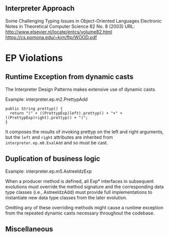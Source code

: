 ## Interpreter Approach

Some Challenging Typing Issues in Object-Oriented Languages
Electronic Notes in Theoretical Computer Science 82 No. 8 (2003)
URL: http://www.elsevier.nl/locate/entcs/volume82.html 
https://cs.pomona.edu/~kim/ftp/WOOD.pdf

# EP Violations

## Runtime Exception from dynamic casts

The Interpreter Design Patterns makes extensive use of dynamic casts.

Example: interpreter.ep.m2.PrettypAdd
```
public String prettyp() {
  return "(" + ((PrettypExp)left).prettyp() + "+" + ((PrettypExp)right).prettyp() + ")";
}
```

It composes the results of invoking prettyp on the left and right arguments, but the
`left` and `right` attributes are inherited from `interpreter.ep.m0.EvalAdd` and so
must be cast.

## Duplication of business logic

Example: interpreter.ep.m5.AstreeIdzExp

When a producer method is defined, all Exp* interfaces in subsequent evolutions must 
override the method signature and the corresponding data type classes (i.e., AstreeIdzAdd) 
must provide full implementations to instantiate new data type classes from the later
evolution.

Omitting any of these overriding methods might cause a runtime exception from the 
repeated dynamic casts necessary throughout the codebase.

## Miscellaneous
